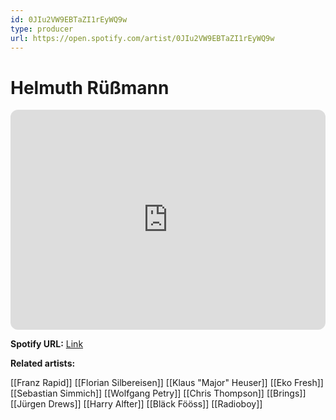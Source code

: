 ```yaml
---
id: 0JIu2VW9EBTaZI1rEyWQ9w
type: producer
url: https://open.spotify.com/artist/0JIu2VW9EBTaZI1rEyWQ9w
---
```

# Helmuth Rüßmann

<iframe style="border-radius:12px" src="https://open.spotify.com/embed/artist/0JIu2VW9EBTaZI1rEyWQ9w" width="100%" height="352" frameBorder="0" allowfullscreen="" allow="autoplay; clipboard-write; encrypted-media; fullscreen; picture-in-picture" loading="lazy"></iframe>

**Spotify URL:** [Link](https://open.spotify.com/artist/0JIu2VW9EBTaZI1rEyWQ9w)

**Related artists:**

[[Franz Rapid]]
[[Florian Silbereisen]]
[[Klaus "Major" Heuser]]
[[Eko Fresh]]
[[Sebastian Simmich]]
[[Wolfgang Petry]]
[[Chris Thompson]]
[[Brings]]
[[Jürgen Drews]]
[[Harry Alfter]]
[[Bläck Fööss]]
[[Radioboy]]

